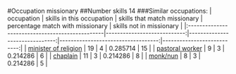 #Occupation missionary
##Number skills 14
###Similar occupations:
| occupation                                      |   skills in this occupation |   skills that match missionary |   percentage match with missionary |   skills not in missionary |
|:------------------------------------------------|----------------------------:|-------------------------------:|-----------------------------------:|---------------------------:|
| [minister of religion](minister_of_religion.md) |                          19 |                              4 |                           0.285714 |                         15 |
| [pastoral worker](pastoral_worker.md)           |                           9 |                              3 |                           0.214286 |                          6 |
| [chaplain](chaplain.md)                         |                          11 |                              3 |                           0.214286 |                          8 |
| [monk/nun](monk-nun.md)                         |                           8 |                              3 |                           0.214286 |                          5 |
